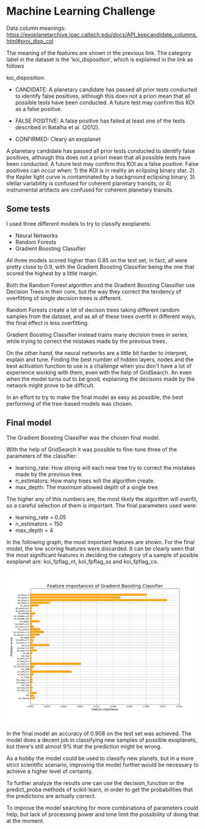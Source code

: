 # Machine Learning Challenge

Data column meanings: https://exoplanetarchive.ipac.caltech.edu/docs/API_kepcandidate_columns.html#proj_disp_col

The meaning of the features are shown in the previous link. The category label in the dataset is the 'koi_disposition', which is explained in the link as follows

koi_disposition:

* CANDIDATE: A planetary candidate has passed all prior tests conducted to identify false positives, although this does not a priori mean that all possible tests have been conducted. A future test may confirm this KOI as a false positive.

* FALSE POSITIVE: A false positive has failed at least one of the tests described in Batalha et al. (2012).

* CONFIRMED: Cleary an exoplanet

A planetary candidate has passed all prior tests conducted to identify false positives, although this does not a priori mean that all possible tests have been conducted. A future test may confirm this KOI as a false positive. False positives can occur when: 1) the KOI is in reality an eclipsing binary star, 2) the Kepler light curve is contaminated by a background eclipsing binary, 3) stellar variability is confused for coherent planetary transits, or 4) instrumental artifacts are confused for coherent planetary transits.

## Some tests

I used three different models to try to classify exoplanets:
* Neural Networks
* Random Forests
* Gradient Boosting Classifier

All three models scored higher than 0.85 on the test set, in fact, all were pretty close to 0.9, with the Gradient Boosting Classifier being the one that scored the highest by a little margin.

Both the Random Forest algorithm and the Gradient Boosting Classifier use Decision Trees in their core, but the way they correct the tendency of overfitting of single decision trees is different.

Random Forests create a lot of decison trees taking different random samples from the dataset, and as all of these trees overfit in different ways, the final effect is less overfitting.

Gradient Boosting Classifier instead trains many decision trees in series, while trying to correct the mistakes made by the previous trees.

On the other hand, the neural networks are a little bit harder to interpret, explain and tune. Finding the best number of hidden layers, nodes and the best activation function to use is a challenge when you don't have a lot of experience working with them, even with the help of GridSearch. An even when the model turns out to be good, explaining the decisons made by the network might prove to be difficult.

In an effort to try to make the final model as easy as possible, the best performing of the tree-based models was chosen.

## Final model

The Gradient Boosting Classifier was the chosen final model.

With the help of GridSearch it was possible to fine-tune three of the parameters of the classifier:
* learning_rate: How strong will each new tree try to correct the mistakes made by the previous tree.
* n_estimators: How many trees will the algorithm create. 
* max_depth: The maximum allowed depth of a single tree.

The higher any of this numbers are, the most likely the algorithm will overfit, so a careful selection of them is important.
The final parameters used were:
* learning_rate = 0.05
* n_estimators = 150
* max_depth = 4

In the following graph, the most important features are shown. For the final model, the low scoring features were discarded. It can be clearly seen that the most significant features in deciding the category of a sample of posible exoplanet are: koi_fpflag_nt, koi_fpflag_ss and koi_fpflag_co.

![Feature_importances](feature_importances.png)

In the final model an accuracy of 0.908 on the test set was achieved. The model does a decent job in classifying new samples of possible exoplanets, but there's still almost 9% that the prediction might be wrong.

As a hobby the model could be used to classify new planets, but in a more strict scientific scenario, improving the model further would be necessary to achieve a higher level of certainty.

To further analyze the results one can use the decision_function or the predict_proba methods of scikit-learn, in order to get the probabilities that the predictions are actually correct.


To improve the model searching for more combinations of parameters could help, but lack of processing power and time limit the possibility of doing that at the moment.
